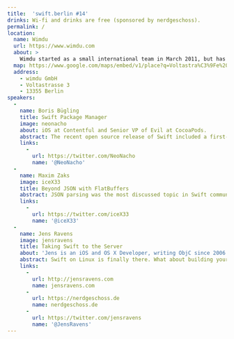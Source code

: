 ```yaml
---
title:  'swift.berlin #14'
drinks: Wi-fi and drinks are free (sponsored by nerdgeschoss).
permalink: /
location:
  name: Wimdu
  url: https://www.wimdu.com
  about: >
    Wimdu started as a small international team in March 2011, but has quickly grown into a tightly-knit group of 250 dedicated employees worldwide. Still growing rapidly, Wimdu is now a leading online platform offering private accommodation for all tastes and budgets. By connecting guests and hosts worldwide, Wimdu offers an enjoyable, authentic travel experience for those looking for a smart alternative to hotels.
  map: https://www.google.com/maps/embed/v1/place?q=Voltastra%C3%9Fe%203%2C%20Berlin%2C%20Germany
  address:
    - wimdu GmbH
    - Voltastrasse 3
    - 13355 Berlin
speakers:
  -
    name: Boris Bügling
    title: Swift Package Manager
    image: neonacho
    about: iOS at Contentful and Senior VP of Evil at CocoaPods.
    abstract: The recent open source release of Swift included a first-party dependency manager, the Swift Package Manager. Let's see what it does, what's involved in building our own packages, how it works and look at its relation to other dependency managers.
    links:
      -
        url: https://twitter.com/NeoNacho
        name: '@NeoNacho'
  -
    name: Maxim Zaks
    image: iceX33
    title: Beyond JSON with FlatBuffers
    abstract: JSON parsing was the most discussed topic in Swift community. I want to show you that it is possible to avoid it all together.
    links:
      -
        url: https://twitter.com/iceX33
        name: '@iceX33'
  -
    name: Jens Ravens
    image: jensravens
    title: Taking Swift to the Server
    about: 'Jens is an iOS and OS X Developer, writing ObjC since 2006. Currently working at <a href="http://nerdgeschoss.de" target="new">nerdgeschoss</a> helping clients to create awesome apps.'
    abstract: Swift on Linux is finally there. What about building your next big coding project in Swift instead of Rails or node.js?
    links:
      -
        url: http://jensravens.com
        name: jensravens.com
      -
        url: https://nerdgeschoss.de
        name: nerdgeschoss.de
      -
        url: https://twitter.com/jensravens
        name: '@JensRavens'
---
```

